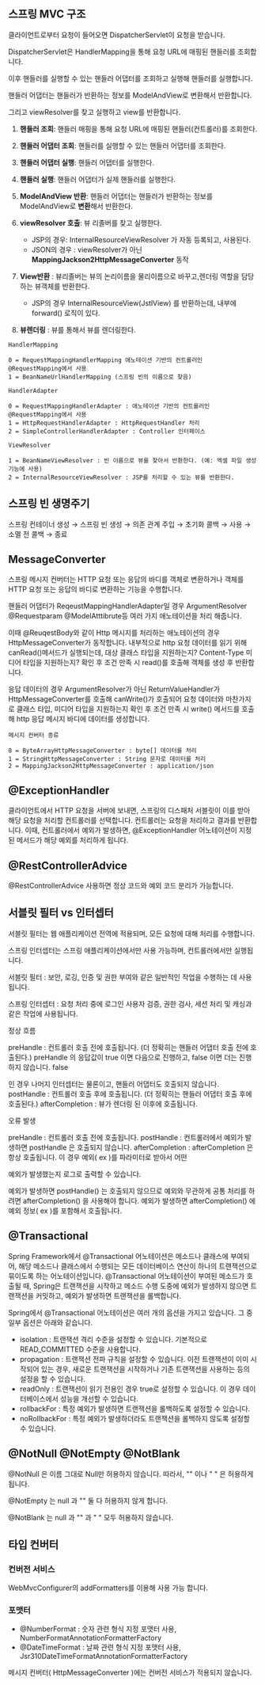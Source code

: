 ## 스프링 MVC 구조
클라이언트로부터 요청이 들어오면 DispatcherServlet이 요청을 받습니다.

DispatcherServlet은 HandlerMapping을 통해 요청 URL에 매핑된 핸들러를 조회합니다.

이후 핸들러를 실행할 수 있는 핸들러 어댑터를 조회하고 실행해 핸들러를 실행합니다.

핸들러 어댑터는 핸들러가 반환하는 정보를 ModelAndView로 변환해서 반환합니다.

그리고 viewResolver를 찾고 실행하고 view를 반환합니다.



1. **핸들러 조회**: 핸들러 매핑을 통해 요청 URL에 매핑된 핸들러(컨트롤러)를 조회한다.


2. **핸들러 어댑터 조회**: 핸들러를 실행할 수 있는 핸들러 어댑터를 조회한다.


4. **핸들러 어댑터 실행**: 핸들러 어댑터를 실행한다.


5. **핸들러 실행**: 핸들러 어댑터가 실제 핸들러를 실행한다.


6. **ModelAndView 반환**: 핸들러 어댑터는 핸들러가 반환하는 정보를 ModelAndView로 **변환**해서 반환한다.


7. **viewResolver 호출**: 뷰 리졸버를 찾고 실행한다.  
   - JSP의 경우: InternalResourceViewResolver 가 자동 등록되고, 사용된다.  
   - JSON의 경우 : viewResolver가 아닌 **MappingJackson2HttpMessageConverter** 동작


8. **View반환** : 뷰리졸버는 뷰의 논리이름을 물리이름으로 바꾸고,렌더링 역할을 담당하는 뷰객체를 반환한다.  
   - JSP의 경우 InternalResourceView(JstlView) 를 반환하는데, 내부에 forward() 로직이 있다.


9. **뷰렌더링** : 뷰를 통해서 뷰를 렌더링한다.

~~~
HandlerMapping

0 = RequestMappingHandlerMapping 애노테이션 기반의 컨트롤러인 @RequestMapping에서 사용
1 = BeanNameUrlHandlerMapping (스프링 빈의 이름으로 찾음)
~~~  

~~~
HandlerAdapter

0 = RequestMappingHandlerAdapter : 애노테이션 기반의 컨트롤러인 @RequestMapping에서 사용
1 = HttpRequestHandlerAdapter : HttpRequestHandler 처리
2 = SimpleControllerHandlerAdapter : Controller 인터페이스
~~~  

~~~
ViewResolver

1 = BeanNameViewResolver : 빈 이름으로 뷰를 찾아서 반환한다. (예: 엑셀 파일 생성
기능에 사용)
2 = InternalResourceViewResolver : JSP를 처리할 수 있는 뷰를 반환한다.
~~~

## 스프링 빈 생명주기  
스프링 컨테이너 생성 → 스프링 빈 생성 → 의존 관계 주입 → 초기화 콜백 → 사용 → 소멸 전 콜백 → 종료 

## MessageConverter
스프링 메시지 컨버터는 HTTP 요청 또는 응답의 바디를 객체로 변환하거나 객체를 HTTP 요청 또는 응답의 바디로 변환하는 기능을 수행합니다.

핸들러 어댑터가 ReqeustMappingHandlerAdapter일 경우 ArgumentResolver 
@Requestparam @ModelAtttibrute등 여러 가지 애노테이션을 처리 해줍니다.

이때 @ReuqestBody와 같이 Http 메시지를 처리하는 애노테이션의 경우 HttpMessageConverter가 동작합니다.
내부적으로 http 요청 데이터를 읽기 위해 canRead()메서드가 실행되는데, 대상 클래스 타입을 지원하는지? Content-Type 미디어 타입을 지원하는지?
확인 후 조건 만족 시 read()를 호출해 객체를 생성 후 반환합니다.

응답 데이터의 경우 ArgumentResolver가 아닌 ReturnValueHandler가 HttpMessageConverter를 호출해 
canWrite()가 호출되어 요청 데이터와 마찬가지로 클래스 타입, 미디어 타입을 지원하는지 확인 후 조건 만족 시 write() 메서드를 호출해 http 응답 메시지 바디에 데이터를 생성합니다.

~~~
메시지 컨버터 종류

0 = ByteArrayHttpMessageConverter : byte[] 데이터를 처리
1 = StringHttpMessageConverter : String 문자로 데이터를 처리
2 = MappingJackson2HttpMessageConverter : application/json
~~~

## @ExceptionHandler
클라이언트에서 HTTP 요청을 서버에 보내면, 스프링의 디스패처 서블릿이 이를 받아 해당 요청을 처리할 컨트롤러를 선택합니다. 컨트롤러는 요청을 처리하고 결과를 반환합니다. 이때, 컨트롤러에서 예외가 발생하면, @ExceptionHandler 어노테이션이 지정된 메서드가 해당 예외를 처리하게 됩니다.

## @RestControllerAdvice
@RestControllerAdvice 사용하면 정상 코드와 예외 코드 분리가 가능합니다.

## 서블릿 필터 vs 인터셉터

서블릿 필터는 웹 애플리케이션 전역에 적용되며, 모든 요청에 대해 처리를 수행합니다.

스프링 인터셉터는 스프링 애플리케이션에서만 사용 가능하며, 컨트롤러에서만 실행됩니다.

서블릿 필터 : 보안, 로깅, 인증 및 권한 부여와 같은 일반적인 작업을 수행하는 데 사용됩니다.

스프링 인터셉터 :  요청 처리 중에 로그인 사용자 검증, 권한 검사, 세션 처리 및 캐싱과 같은 작업에 사용됩니다.

정상 흐름

preHandle : 컨트롤러 호출 전에 호출됩니다. (더 정확히는 핸들러 어댑터 호출 전에 호출된다.)
preHandle 의 응답값이 true 이면 다음으로 진행하고, false 이면 더는 진행하지 않습니다. false

인 경우 나머지 인터셉터는 물론이고, 핸들러 어댑터도 호출되지 않습니다.
postHandle : 컨트롤러 호출 후에 호출됩니다. (더 정확히는 핸들러 어댑터 호출 후에 호출된다.)
afterCompletion : 뷰가 렌더링 된 이후에 호출됩니다.

오류 발생

preHandle : 컨트롤러 호출 전에 호출됩니다.
postHandle : 컨트롤러에서 예외가 발생하면 postHandle 은 호출되지 않습니다.
afterCompletion : afterCompletion 은 항상 호출됩니다. 이 경우 예외( ex )를 파라미터로 받아서 어떤

예외가 발생했는지 로그로 출력할 수 있습니다.

예외가 발생하면 postHandle() 는 호출되지 않으므로 예외와 무관하게 공통 처리를 하려면
afterCompletion() 을 사용해야 합니다.
예외가 발생하면 afterCompletion() 에 예외 정보( ex )를 포함해서 호출됩니다.

## @Transactional
Spring Framework에서 @Transactional 어노테이션은 메소드나 클래스에 부여되어, 해당 메소드나 클래스에서 수행되는 모든 데이터베이스 연산이 하나의 트랜잭션으로 묶이도록 하는 어노테이션입니다.
@Transactional 어노테이션이 부여된 메소드가 호출될 때, Spring은 트랜잭션을 시작하고 메소드 수행 도중에 예외가 발생하지 않으면 트랜잭션을 커밋하고, 예외가 발생하면 트랜잭션을 롤백합니다.

Spring에서 @Transactional 어노테이션은 여러 개의 옵션을 가지고 있습니다. 그 중 일부 옵션은 아래와 같습니다.

* isolation : 트랜잭션 격리 수준을 설정할 수 있습니다. 기본적으로 READ_COMMITTED 수준을 사용합니다.
* propagation : 트랜잭션 전파 규칙을 설정할 수 있습니다. 이전 트랜잭션이 이미 시작되어 있는 경우, 새로운 트랜잭션을 시작하거나 기존 트랜잭션을 사용하는 등의 설정을 할 수 있습니다.
* readOnly : 트랜잭션이 읽기 전용인 경우 true로 설정할 수 있습니다. 이 경우 데이터베이스에서 성능을 개선할 수 있습니다.
* rollbackFor : 특정 예외가 발생하면 트랜잭션을 롤백하도록 설정할 수 있습니다.
* noRollbackFor : 특정 예외가 발생하더라도 트랜잭션을 롤백하지 않도록 설정할 수 있습니다.

## @NotNull @NotEmpty @NotBlank
@NotNull 은 이름 그대로 Null만 허용하지 않습니다.
따라서, "" 이나 " " 은 허용하게 됩니다.

@NotEmpty 는 null 과 "" 둘 다 허용하지 않게 합니다.

@NotBlank 는 null 과 "" 과 " " 모두 허용하지 않습니다.

## 타입 컨버터
### 컨버전 서비스
WebMvcConfigurer의 addFormatters를 이용해 사용 가능 합니다.

### 포맷터
* @NumberFormat : 숫자 관련 형식 지정 포맷터 사용, NumberFormatAnnotationFormatterFactory 
* @DateTimeFormat : 날짜 관련 형식 지정 포맷터 사용, Jsr310DateTimeFormatAnnotationFormatterFactory

메시지 컨버터( HttpMessageConverter )에는 컨버전 서비스가 적용되지 않습니다.
